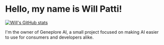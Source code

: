 # Hello, my name is Will Patti!

[![Will's GitHub stats](https://github-readme-stats.vercel.app/api?username=thegamebegins25)](https://github.com/anuraghazra/github-readme-stats)

I'm the owner of Geneplore AI, a small project focused on making AI easier to use for consumers and developers alike.
